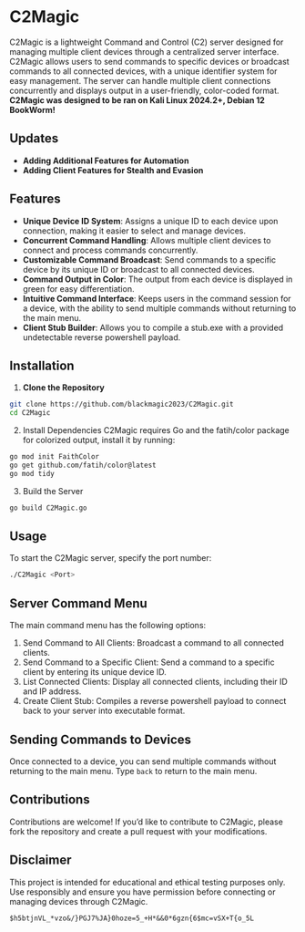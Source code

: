 # C2Magic

C2Magic is a lightweight Command and Control (C2) server designed for managing multiple client devices through a centralized server interface. C2Magic allows users to send commands to specific devices or broadcast commands to all connected devices, with a unique identifier system for easy management. The server can handle multiple client connections concurrently and displays output in a user-friendly, color-coded format. **C2Magic was designed to be ran on Kali Linux 2024.2+, Debian 12 BookWorm!**

## Updates

- **Adding Additional Features for Automation**
- **Adding Client Features for Stealth and Evasion**

## Features

- **Unique Device ID System**: Assigns a unique ID to each device upon connection, making it easier to select and manage devices.
- **Concurrent Command Handling**: Allows multiple client devices to connect and process commands concurrently.
- **Customizable Command Broadcast**: Send commands to a specific device by its unique ID or broadcast to all connected devices.
- **Command Output in Color**: The output from each device is displayed in green for easy differentiation.
- **Intuitive Command Interface**: Keeps users in the command session for a device, with the ability to send multiple commands without returning to the main menu.
- **Client Stub Builder**: Allows you to compile a stub.exe with a provided undetectable reverse powershell payload.

## Installation

1. **Clone the Repository**
```bash
git clone https://github.com/blackmagic2023/C2Magic.git
cd C2Magic
```
2. Install Dependencies C2Magic requires Go and the fatih/color package for colorized output, install it by running:
```bash
go mod init FaithColor
go get github.com/fatih/color@latest
go mod tidy
```
3. Build the Server
```bash
go build C2Magic.go
```

## Usage

To start the C2Magic server, specify the port number:
```bash
./C2Magic <Port>
```

## Server Command Menu

The main command menu has the following options:

1. Send Command to All Clients: Broadcast a command to all connected clients.
2. Send Command to a Specific Client: Send a command to a specific client by entering its unique device ID.
3. List Connected Clients: Display all connected clients, including their ID and IP address.
4. Create Client Stub: Compiles a reverse powershell payload to connect back to your server into executable format.

## Sending Commands to Devices

Once connected to a device, you can send multiple commands without returning to the main menu. Type `back` to return to the main menu.

## Contributions

Contributions are welcome! If you’d like to contribute to C2Magic, please fork the repository and create a pull request with your modifications.

## Disclaimer

This project is intended for educational and ethical testing purposes only. Use responsibly and ensure you have permission before connecting or managing devices through C2Magic.

```
$h5btjnVL_*vzo&/}PGJ7%JA}0hoze=5_+H*&&0*6gzn{6$mc=vSX+T{o_5L
```
